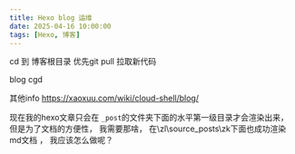 ```yaml
---
title: Hexo blog 运维
date: 2025-04-16 10:00:00
tags: [Hexo, 博客]
---
```

cd 到 博客根目录
优先git pull 拉取新代码

blog cgd

其他info
https://xaoxuu.com/wiki/cloud-shell/blog/


现在我的hexo文章只会在 `_post`的文件夹下面的水平第一级目录才会渲染出来， 但是为了文档的方便性， 我需要那啥， 在\zl\source\_posts\zk下面也成功渲染md文档 ， 我应该怎么做呢？
